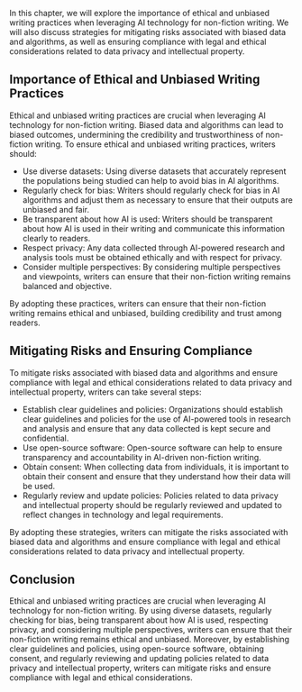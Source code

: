 
In this chapter, we will explore the importance of ethical and unbiased writing practices when leveraging AI technology for non-fiction writing. We will also discuss strategies for mitigating risks associated with biased data and algorithms, as well as ensuring compliance with legal and ethical considerations related to data privacy and intellectual property.

Importance of Ethical and Unbiased Writing Practices
----------------------------------------------------

Ethical and unbiased writing practices are crucial when leveraging AI technology for non-fiction writing. Biased data and algorithms can lead to biased outcomes, undermining the credibility and trustworthiness of non-fiction writing. To ensure ethical and unbiased writing practices, writers should:

* Use diverse datasets: Using diverse datasets that accurately represent the populations being studied can help to avoid bias in AI algorithms.
* Regularly check for bias: Writers should regularly check for bias in AI algorithms and adjust them as necessary to ensure that their outputs are unbiased and fair.
* Be transparent about how AI is used: Writers should be transparent about how AI is used in their writing and communicate this information clearly to readers.
* Respect privacy: Any data collected through AI-powered research and analysis tools must be obtained ethically and with respect for privacy.
* Consider multiple perspectives: By considering multiple perspectives and viewpoints, writers can ensure that their non-fiction writing remains balanced and objective.

By adopting these practices, writers can ensure that their non-fiction writing remains ethical and unbiased, building credibility and trust among readers.

Mitigating Risks and Ensuring Compliance
----------------------------------------

To mitigate risks associated with biased data and algorithms and ensure compliance with legal and ethical considerations related to data privacy and intellectual property, writers can take several steps:

* Establish clear guidelines and policies: Organizations should establish clear guidelines and policies for the use of AI-powered tools in research and analysis and ensure that any data collected is kept secure and confidential.
* Use open-source software: Open-source software can help to ensure transparency and accountability in AI-driven non-fiction writing.
* Obtain consent: When collecting data from individuals, it is important to obtain their consent and ensure that they understand how their data will be used.
* Regularly review and update policies: Policies related to data privacy and intellectual property should be regularly reviewed and updated to reflect changes in technology and legal requirements.

By adopting these strategies, writers can mitigate the risks associated with biased data and algorithms and ensure compliance with legal and ethical considerations related to data privacy and intellectual property.

Conclusion
----------

Ethical and unbiased writing practices are crucial when leveraging AI technology for non-fiction writing. By using diverse datasets, regularly checking for bias, being transparent about how AI is used, respecting privacy, and considering multiple perspectives, writers can ensure that their non-fiction writing remains ethical and unbiased. Moreover, by establishing clear guidelines and policies, using open-source software, obtaining consent, and regularly reviewing and updating policies related to data privacy and intellectual property, writers can mitigate risks and ensure compliance with legal and ethical considerations.
